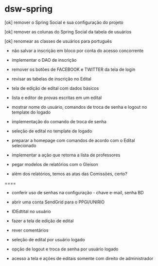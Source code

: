 ﻿# dsw-spring

[ok] remover o Spring Social e sua configuração do projeto

[ok] remover as colunas do Spring Social da tabela de usuários

[ok] renomear as classes de usuários para português

* não salvar a inscrição em bloco por conta do acesso concorrente

* implementar o DAO de inscrição

* remover os botões de FACEBOOK e TWITTER da tela de login

* revisar as tabelas de inscrição no Edital

* tela de edição de edital com dados básicos

* lista e editor de provas escritas em um edital

* mostrar nome do usuário, comandos de troca de senha e logout no template do logado

* implementação do comando de troca de senha

* seleção de edital no template de logado

* preparar a homepage com comandos de acordo com o Edital selecionado

* implementar a ação que retorna a lista de professores

* pegar modelos de relatórios com o Gleison

* além dos relatórios, temos as atas das Comissões, certo?

====

* conferir uso de senhas na configuração - chave e-mail, senha BD

* abrir uma conta SendGrid para o PPGI/UNIRIO

* IDEdtital no usuário

* fazer a tela de edição de edital

* rever comentários

* seleção de edital por usuário logado

* opção de logout e troca de senha por usuário logado

* acesso a tela e ações de editais somente com direito de administrador
